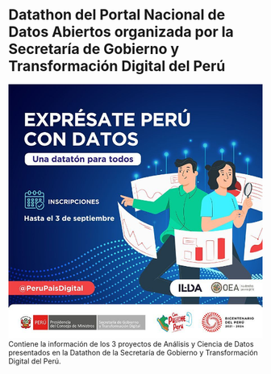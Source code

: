 # **Datathon del Portal Nacional de Datos Abiertos organizada por la Secretaría de Gobierno y Transformación Digital del Perú**

<div>
    <img src="./utils/img/ImgDatathon.jpg">
</div>
Contiene la información de los 3 proyectos de Análisis y Ciencia de Datos presentados en la Datathon de la Secretaría de Gobierno y Transformación Digital del Perú.
